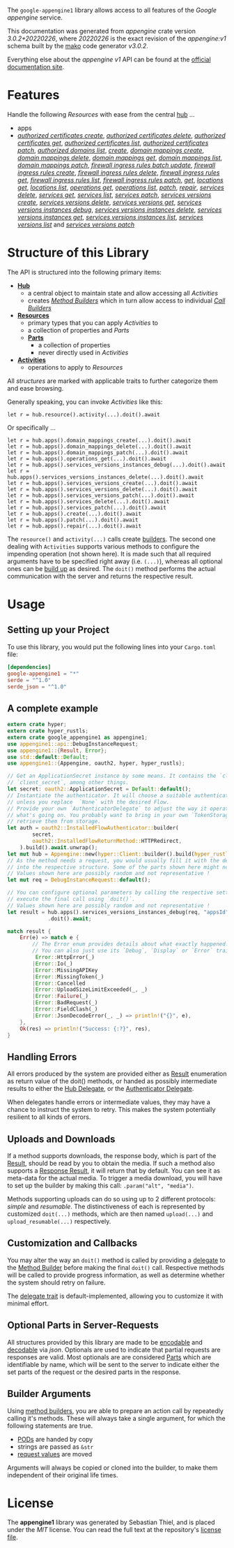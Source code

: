 <!---
DO NOT EDIT !
This file was generated automatically from 'src/mako/api/README.md.mako'
DO NOT EDIT !
-->
The `google-appengine1` library allows access to all features of the *Google appengine* service.

This documentation was generated from *appengine* crate version *3.0.2+20220226*, where *20220226* is the exact revision of the *appengine:v1* schema built by the [mako](http://www.makotemplates.org/) code generator *v3.0.2*.

Everything else about the *appengine* *v1* API can be found at the
[official documentation site](https://cloud.google.com/appengine/docs/admin-api/).
# Features

Handle the following *Resources* with ease from the central [hub](https://docs.rs/google-appengine1/3.0.2+20220226/google_appengine1/Appengine) ... 

* apps
 * [*authorized certificates create*](https://docs.rs/google-appengine1/3.0.2+20220226/google_appengine1/api::AppAuthorizedCertificateCreateCall), [*authorized certificates delete*](https://docs.rs/google-appengine1/3.0.2+20220226/google_appengine1/api::AppAuthorizedCertificateDeleteCall), [*authorized certificates get*](https://docs.rs/google-appengine1/3.0.2+20220226/google_appengine1/api::AppAuthorizedCertificateGetCall), [*authorized certificates list*](https://docs.rs/google-appengine1/3.0.2+20220226/google_appengine1/api::AppAuthorizedCertificateListCall), [*authorized certificates patch*](https://docs.rs/google-appengine1/3.0.2+20220226/google_appengine1/api::AppAuthorizedCertificatePatchCall), [*authorized domains list*](https://docs.rs/google-appengine1/3.0.2+20220226/google_appengine1/api::AppAuthorizedDomainListCall), [*create*](https://docs.rs/google-appengine1/3.0.2+20220226/google_appengine1/api::AppCreateCall), [*domain mappings create*](https://docs.rs/google-appengine1/3.0.2+20220226/google_appengine1/api::AppDomainMappingCreateCall), [*domain mappings delete*](https://docs.rs/google-appengine1/3.0.2+20220226/google_appengine1/api::AppDomainMappingDeleteCall), [*domain mappings get*](https://docs.rs/google-appengine1/3.0.2+20220226/google_appengine1/api::AppDomainMappingGetCall), [*domain mappings list*](https://docs.rs/google-appengine1/3.0.2+20220226/google_appengine1/api::AppDomainMappingListCall), [*domain mappings patch*](https://docs.rs/google-appengine1/3.0.2+20220226/google_appengine1/api::AppDomainMappingPatchCall), [*firewall ingress rules batch update*](https://docs.rs/google-appengine1/3.0.2+20220226/google_appengine1/api::AppFirewallIngressRuleBatchUpdateCall), [*firewall ingress rules create*](https://docs.rs/google-appengine1/3.0.2+20220226/google_appengine1/api::AppFirewallIngressRuleCreateCall), [*firewall ingress rules delete*](https://docs.rs/google-appengine1/3.0.2+20220226/google_appengine1/api::AppFirewallIngressRuleDeleteCall), [*firewall ingress rules get*](https://docs.rs/google-appengine1/3.0.2+20220226/google_appengine1/api::AppFirewallIngressRuleGetCall), [*firewall ingress rules list*](https://docs.rs/google-appengine1/3.0.2+20220226/google_appengine1/api::AppFirewallIngressRuleListCall), [*firewall ingress rules patch*](https://docs.rs/google-appengine1/3.0.2+20220226/google_appengine1/api::AppFirewallIngressRulePatchCall), [*get*](https://docs.rs/google-appengine1/3.0.2+20220226/google_appengine1/api::AppGetCall), [*locations get*](https://docs.rs/google-appengine1/3.0.2+20220226/google_appengine1/api::AppLocationGetCall), [*locations list*](https://docs.rs/google-appengine1/3.0.2+20220226/google_appengine1/api::AppLocationListCall), [*operations get*](https://docs.rs/google-appengine1/3.0.2+20220226/google_appengine1/api::AppOperationGetCall), [*operations list*](https://docs.rs/google-appengine1/3.0.2+20220226/google_appengine1/api::AppOperationListCall), [*patch*](https://docs.rs/google-appengine1/3.0.2+20220226/google_appengine1/api::AppPatchCall), [*repair*](https://docs.rs/google-appengine1/3.0.2+20220226/google_appengine1/api::AppRepairCall), [*services delete*](https://docs.rs/google-appengine1/3.0.2+20220226/google_appengine1/api::AppServiceDeleteCall), [*services get*](https://docs.rs/google-appengine1/3.0.2+20220226/google_appengine1/api::AppServiceGetCall), [*services list*](https://docs.rs/google-appengine1/3.0.2+20220226/google_appengine1/api::AppServiceListCall), [*services patch*](https://docs.rs/google-appengine1/3.0.2+20220226/google_appengine1/api::AppServicePatchCall), [*services versions create*](https://docs.rs/google-appengine1/3.0.2+20220226/google_appengine1/api::AppServiceVersionCreateCall), [*services versions delete*](https://docs.rs/google-appengine1/3.0.2+20220226/google_appengine1/api::AppServiceVersionDeleteCall), [*services versions get*](https://docs.rs/google-appengine1/3.0.2+20220226/google_appengine1/api::AppServiceVersionGetCall), [*services versions instances debug*](https://docs.rs/google-appengine1/3.0.2+20220226/google_appengine1/api::AppServiceVersionInstanceDebugCall), [*services versions instances delete*](https://docs.rs/google-appengine1/3.0.2+20220226/google_appengine1/api::AppServiceVersionInstanceDeleteCall), [*services versions instances get*](https://docs.rs/google-appengine1/3.0.2+20220226/google_appengine1/api::AppServiceVersionInstanceGetCall), [*services versions instances list*](https://docs.rs/google-appengine1/3.0.2+20220226/google_appengine1/api::AppServiceVersionInstanceListCall), [*services versions list*](https://docs.rs/google-appengine1/3.0.2+20220226/google_appengine1/api::AppServiceVersionListCall) and [*services versions patch*](https://docs.rs/google-appengine1/3.0.2+20220226/google_appengine1/api::AppServiceVersionPatchCall)




# Structure of this Library

The API is structured into the following primary items:

* **[Hub](https://docs.rs/google-appengine1/3.0.2+20220226/google_appengine1/Appengine)**
    * a central object to maintain state and allow accessing all *Activities*
    * creates [*Method Builders*](https://docs.rs/google-appengine1/3.0.2+20220226/google_appengine1/client::MethodsBuilder) which in turn
      allow access to individual [*Call Builders*](https://docs.rs/google-appengine1/3.0.2+20220226/google_appengine1/client::CallBuilder)
* **[Resources](https://docs.rs/google-appengine1/3.0.2+20220226/google_appengine1/client::Resource)**
    * primary types that you can apply *Activities* to
    * a collection of properties and *Parts*
    * **[Parts](https://docs.rs/google-appengine1/3.0.2+20220226/google_appengine1/client::Part)**
        * a collection of properties
        * never directly used in *Activities*
* **[Activities](https://docs.rs/google-appengine1/3.0.2+20220226/google_appengine1/client::CallBuilder)**
    * operations to apply to *Resources*

All *structures* are marked with applicable traits to further categorize them and ease browsing.

Generally speaking, you can invoke *Activities* like this:

```Rust,ignore
let r = hub.resource().activity(...).doit().await
```

Or specifically ...

```ignore
let r = hub.apps().domain_mappings_create(...).doit().await
let r = hub.apps().domain_mappings_delete(...).doit().await
let r = hub.apps().domain_mappings_patch(...).doit().await
let r = hub.apps().operations_get(...).doit().await
let r = hub.apps().services_versions_instances_debug(...).doit().await
let r = hub.apps().services_versions_instances_delete(...).doit().await
let r = hub.apps().services_versions_create(...).doit().await
let r = hub.apps().services_versions_delete(...).doit().await
let r = hub.apps().services_versions_patch(...).doit().await
let r = hub.apps().services_delete(...).doit().await
let r = hub.apps().services_patch(...).doit().await
let r = hub.apps().create(...).doit().await
let r = hub.apps().patch(...).doit().await
let r = hub.apps().repair(...).doit().await
```

The `resource()` and `activity(...)` calls create [builders][builder-pattern]. The second one dealing with `Activities` 
supports various methods to configure the impending operation (not shown here). It is made such that all required arguments have to be 
specified right away (i.e. `(...)`), whereas all optional ones can be [build up][builder-pattern] as desired.
The `doit()` method performs the actual communication with the server and returns the respective result.

# Usage

## Setting up your Project

To use this library, you would put the following lines into your `Cargo.toml` file:

```toml
[dependencies]
google-appengine1 = "*"
serde = "^1.0"
serde_json = "^1.0"
```

## A complete example

```Rust
extern crate hyper;
extern crate hyper_rustls;
extern crate google_appengine1 as appengine1;
use appengine1::api::DebugInstanceRequest;
use appengine1::{Result, Error};
use std::default::Default;
use appengine1::{Appengine, oauth2, hyper, hyper_rustls};

// Get an ApplicationSecret instance by some means. It contains the `client_id` and 
// `client_secret`, among other things.
let secret: oauth2::ApplicationSecret = Default::default();
// Instantiate the authenticator. It will choose a suitable authentication flow for you, 
// unless you replace  `None` with the desired Flow.
// Provide your own `AuthenticatorDelegate` to adjust the way it operates and get feedback about 
// what's going on. You probably want to bring in your own `TokenStorage` to persist tokens and
// retrieve them from storage.
let auth = oauth2::InstalledFlowAuthenticator::builder(
        secret,
        oauth2::InstalledFlowReturnMethod::HTTPRedirect,
    ).build().await.unwrap();
let mut hub = Appengine::new(hyper::Client::builder().build(hyper_rustls::HttpsConnector::with_native_roots().https_or_http().enable_http1().enable_http2().build()), auth);
// As the method needs a request, you would usually fill it with the desired information
// into the respective structure. Some of the parts shown here might not be applicable !
// Values shown here are possibly random and not representative !
let mut req = DebugInstanceRequest::default();

// You can configure optional parameters by calling the respective setters at will, and
// execute the final call using `doit()`.
// Values shown here are possibly random and not representative !
let result = hub.apps().services_versions_instances_debug(req, "appsId", "servicesId", "versionsId", "instancesId")
             .doit().await;

match result {
    Err(e) => match e {
        // The Error enum provides details about what exactly happened.
        // You can also just use its `Debug`, `Display` or `Error` traits
         Error::HttpError(_)
        |Error::Io(_)
        |Error::MissingAPIKey
        |Error::MissingToken(_)
        |Error::Cancelled
        |Error::UploadSizeLimitExceeded(_, _)
        |Error::Failure(_)
        |Error::BadRequest(_)
        |Error::FieldClash(_)
        |Error::JsonDecodeError(_, _) => println!("{}", e),
    },
    Ok(res) => println!("Success: {:?}", res),
}

```
## Handling Errors

All errors produced by the system are provided either as [Result](https://docs.rs/google-appengine1/3.0.2+20220226/google_appengine1/client::Result) enumeration as return value of
the doit() methods, or handed as possibly intermediate results to either the 
[Hub Delegate](https://docs.rs/google-appengine1/3.0.2+20220226/google_appengine1/client::Delegate), or the [Authenticator Delegate](https://docs.rs/yup-oauth2/*/yup_oauth2/trait.AuthenticatorDelegate.html).

When delegates handle errors or intermediate values, they may have a chance to instruct the system to retry. This 
makes the system potentially resilient to all kinds of errors.

## Uploads and Downloads
If a method supports downloads, the response body, which is part of the [Result](https://docs.rs/google-appengine1/3.0.2+20220226/google_appengine1/client::Result), should be
read by you to obtain the media.
If such a method also supports a [Response Result](https://docs.rs/google-appengine1/3.0.2+20220226/google_appengine1/client::ResponseResult), it will return that by default.
You can see it as meta-data for the actual media. To trigger a media download, you will have to set up the builder by making
this call: `.param("alt", "media")`.

Methods supporting uploads can do so using up to 2 different protocols: 
*simple* and *resumable*. The distinctiveness of each is represented by customized 
`doit(...)` methods, which are then named `upload(...)` and `upload_resumable(...)` respectively.

## Customization and Callbacks

You may alter the way an `doit()` method is called by providing a [delegate](https://docs.rs/google-appengine1/3.0.2+20220226/google_appengine1/client::Delegate) to the 
[Method Builder](https://docs.rs/google-appengine1/3.0.2+20220226/google_appengine1/client::CallBuilder) before making the final `doit()` call. 
Respective methods will be called to provide progress information, as well as determine whether the system should 
retry on failure.

The [delegate trait](https://docs.rs/google-appengine1/3.0.2+20220226/google_appengine1/client::Delegate) is default-implemented, allowing you to customize it with minimal effort.

## Optional Parts in Server-Requests

All structures provided by this library are made to be [encodable](https://docs.rs/google-appengine1/3.0.2+20220226/google_appengine1/client::RequestValue) and 
[decodable](https://docs.rs/google-appengine1/3.0.2+20220226/google_appengine1/client::ResponseResult) via *json*. Optionals are used to indicate that partial requests are responses 
are valid.
Most optionals are are considered [Parts](https://docs.rs/google-appengine1/3.0.2+20220226/google_appengine1/client::Part) which are identifiable by name, which will be sent to 
the server to indicate either the set parts of the request or the desired parts in the response.

## Builder Arguments

Using [method builders](https://docs.rs/google-appengine1/3.0.2+20220226/google_appengine1/client::CallBuilder), you are able to prepare an action call by repeatedly calling it's methods.
These will always take a single argument, for which the following statements are true.

* [PODs][wiki-pod] are handed by copy
* strings are passed as `&str`
* [request values](https://docs.rs/google-appengine1/3.0.2+20220226/google_appengine1/client::RequestValue) are moved

Arguments will always be copied or cloned into the builder, to make them independent of their original life times.

[wiki-pod]: http://en.wikipedia.org/wiki/Plain_old_data_structure
[builder-pattern]: http://en.wikipedia.org/wiki/Builder_pattern
[google-go-api]: https://github.com/google/google-api-go-client

# License
The **appengine1** library was generated by Sebastian Thiel, and is placed 
under the *MIT* license.
You can read the full text at the repository's [license file][repo-license].

[repo-license]: https://github.com/Byron/google-apis-rsblob/main/LICENSE.md
